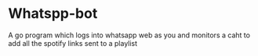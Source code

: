 # Whatspp-bot

A go program which logs into whatsapp web as you and monitors a caht to add all the spotify links sent to a playlist 


